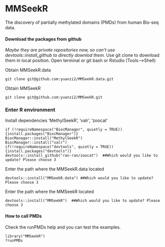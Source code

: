 # MMSeekR
The discovery of partially methylated domains (PMDs) from human Bis-seq data.

#### Download the packages from github
*Maybe they are private repositories now, so can't use devtools::install_github to directly downlod them.*
  Use git clone to download them in local position. Open terminal or git bash or Rstudio (Tools-->Shell)

Obtain MMSeekR.data
```
git clone git@github.com:yuanzi2/MMSeekR.data.git
```

Obtain MMSeekR
```
git clone git@github.com:yuanzi2/MMSeekR.git
```

### Enter R environment
Install dependencies ‘MethylSeekR’, ‘valr’, ‘zoocat’
```
if (!requireNamespace("BiocManager", quietly = TRUE)){install.packages("BiocManager")}
BiocManager::install("MethylSeekR")
BiocManager::install("valr")
if(!requireNamespace("devtools", quietly = TRUE)) {install.packages("devtools")}
devtools::install_github("ran-ran/zoocat")  ##Which would you like to update? Please choose 3
```

Enter the path where the MMSeekR.data located
```
devtools::install("MMSeekR.data") ##Which would you like to update? Please choose 3
```

Enter the path where the MMSeekR located
```
devtools::install("MMSeekR")  ##Which would you like to update? Please choose 3
```

#### How to call PMDs
Check the runPMDs help and you can test the examples.
```
library("MMSeekR")
?runPMDs
```
